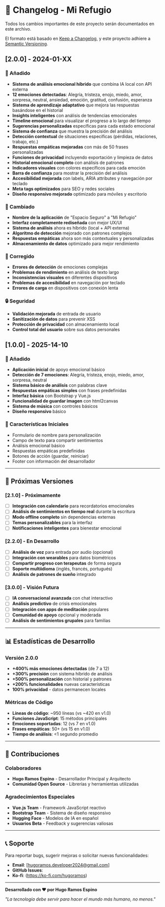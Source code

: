 # 📝 Changelog - Mi Refugio

Todos los cambios importantes de este proyecto serán documentados en este archivo.

El formato está basado en [Keep a Changelog](https://keepachangelog.com/es-ES/1.0.0/),
y este proyecto adhiere a [Semantic Versioning](https://semver.org/spec/v2.0.0.html).

## [2.0.0] - 2024-01-XX

### 🚀 Añadido
- **Sistema de análisis emocional híbrido** que combina IA local con API externa
- **12 emociones detectadas**: Alegría, tristeza, enojo, miedo, amor, sorpresa, neutral, ansiedad, emoción, gratitud, confusión, esperanza
- **Sistema de aprendizaje adaptativo** que mejora las respuestas basándose en el historial
- **Insights inteligentes** con análisis de tendencias emocionales
- **Timeline emocional** para visualizar el progreso a lo largo del tiempo
- **Sugerencias personalizadas** específicas para cada estado emocional
- **Sistema de confianza** que muestra la precisión del análisis
- **Detección contextual** de situaciones específicas (pérdidas, relaciones, trabajo, etc.)
- **Respuestas empáticas mejoradas** con más de 50 frases personalizadas
- **Funciones de privacidad** incluyendo exportación y limpieza de datos
- **Historial emocional completo** con análisis de patrones
- **Indicadores visuales** con colores específicos para cada emoción
- **Barra de confianza** para mostrar la precisión del análisis
- **Accesibilidad mejorada** con labels, ARIA attributes y navegación por teclado
- **Meta tags optimizados** para SEO y redes sociales
- **Diseño responsivo mejorado** optimizado para móviles y escritorio

### 🔧 Cambiado
- **Nombre de la aplicación** de "Espacio Seguro" a "Mi Refugio"
- **Interfaz completamente rediseñada** con mejor UX/UI
- **Sistema de análisis** ahora es híbrido (local + API externa)
- **Algoritmo de detección** mejorado con patrones complejos
- **Respuestas empáticas** ahora son más contextuales y personalizadas
- **Almacenamiento de datos** optimizado para mejor rendimiento

### 🐛 Corregido
- **Errores de detección** de emociones complejas
- **Problemas de rendimiento** en análisis de texto largo
- **Inconsistencias visuales** en diferentes dispositivos
- **Problemas de accesibilidad** en navegación por teclado
- **Errores de carga** en dispositivos con conexión lenta

### 🔒 Seguridad
- **Validación mejorada** de entrada de usuario
- **Sanitización de datos** para prevenir XSS
- **Protección de privacidad** con almacenamiento local
- **Control total del usuario** sobre sus datos personales

## [1.0.0] - 2025-14-10

### 🚀 Añadido
- **Aplicación inicial** de apoyo emocional básico
- **Detección de 7 emociones**: Alegría, tristeza, enojo, miedo, amor, sorpresa, neutral
- **Sistema básico de análisis** con palabras clave
- **Respuestas empáticas simples** con frases predefinidas
- **Interfaz básica** con Bootstrap y Vue.js
- **Funcionalidad de guardar imagen** con html2canvas
- **Sistema de música** con controles básicos
- **Diseño responsivo** básico

### 🔧 Características Iniciales
- Formulario de nombre para personalización
- Campo de texto para compartir sentimientos
- Análisis emocional básico
- Respuestas empáticas predefinidas
- Botones de acción (guardar, reiniciar)
- Footer con información del desarrollador

---

## 🎯 Próximas Versiones

### [2.1.0] - Próximamente
- [ ] **Integración con calendario** para recordatorios emocionales
- [ ] **Análisis de sentimientos en tiempo real** durante la escritura
- [ ] **Modo offline completo** sin dependencias externas
- [ ] **Temas personalizables** para la interfaz
- [ ] **Notificaciones inteligentes** para bienestar emocional

### [2.2.0] - En Desarrollo
- [ ] **Análisis de voz** para entrada por audio (opcional)
- [ ] **Integración con wearables** para datos biométricos
- [ ] **Compartir progreso con terapeutas** de forma segura
- [ ] **Soporte multiidioma** (inglés, francés, portugués)
- [ ] **Análisis de patrones de sueño** integrado

### [3.0.0] - Visión Futura
- [ ] **IA conversacional avanzada** con chat interactivo
- [ ] **Análisis predictivo** de crisis emocionales
- [ ] **Integración con apps de meditación** populares
- [ ] **Comunidad de apoyo** opcional y moderada
- [ ] **Análisis de sentimientos grupales** para familias

---

## 📊 Estadísticas de Desarrollo

### Versión 2.0.0
- **+400% más emociones detectadas** (de 7 a 12)
- **+300% precisión** con sistema híbrido de análisis
- **+500% personalización** con historial y patrones
- **+200% funcionalidades** nuevas características
- **100% privacidad** - datos permanecen locales

### Métricas de Código
- **Líneas de código**: ~950 líneas (vs ~420 en v1.0)
- **Funciones JavaScript**: 15 métodos principales
- **Emociones soportadas**: 12 (vs 7 en v1.0)
- **Frases empáticas**: 50+ (vs 15 en v1.0)
- **Tiempo de análisis**: <1 segundo promedio

---

## 🤝 Contribuciones

### Colaboradores
- **Hugo Ramos Espino** - Desarrollador Principal y Arquitecto
- **Comunidad Open Source** - Librerías y herramientas utilizadas

### Agradecimientos Especiales
- **Vue.js Team** - Framework JavaScript reactivo
- **Bootstrap Team** - Sistema de diseño responsivo
- **Hugging Face** - Modelos de IA en español
- **Usuarios Beta** - Feedback y sugerencias valiosas

---

## 📞 Soporte

Para reportar bugs, sugerir mejoras o solicitar nuevas funcionalidades:

- **Email**: [hugoramos.developer2024@gmail.com]
- **GitHub Issues**:
- **Ko-fi**: (https://ko-fi.com/hugoramos)

---

**Desarrollado con ❤️ por Hugo Ramos Espino**

*"La tecnología debe servir para hacer el mundo más humano, no menos."*
